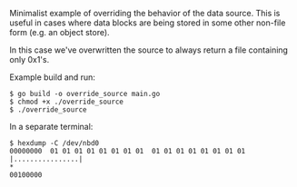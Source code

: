 Minimalist example of overriding the behavior of the data source. This is useful in cases where data blocks are being stored in some other non-file form (e.g. an object store).

In this case we've overwritten the source to always return a file containing only 0x1's. 

Example build and run:
```
$ go build -o override_source main.go
$ chmod +x ./override_source
$ ./override_source
```

In a separate terminal:
```
$ hexdump -C /dev/nbd0
00000000  01 01 01 01 01 01 01 01  01 01 01 01 01 01 01 01  |................|
*
00100000
```
